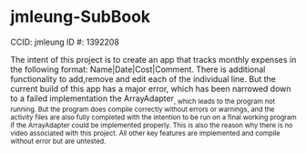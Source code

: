 # jmleung-SubBook

CCID: jmleung
ID #: 1392208

The intent of this project is to create an app that tracks monthly expenses in the following format: Name|Date|Cost|Comment.
There is additional functionality to add,remove and edit each of the individual line. But the current build of this app
has a major error, which has been narrowed down to a failed implementation the ArrayAdapter<Sub>, which leads to the program
not running. But the program does compile correctly without errors or warnings, and the activity files are also fully completed with
the intention to be run on a final working program if the ArrayAdapter could be implemented properly. This is also the reason why
there is no video associated with this project. All other key features are implemented and compile without error but are untested.
